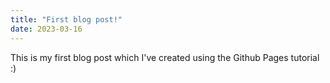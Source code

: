 ```yaml
---
title: "First blog post!"
date: 2023-03-16
---
```


This is my first blog post which I've created using the Github Pages tutorial :)
